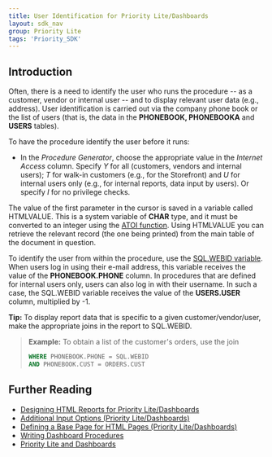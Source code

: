 ```yaml
---
title: User Identification for Priority Lite/Dashboards
layout: sdk_nav
group: Priority Lite
tags: 'Priority_SDK'
---
```


## Introduction

Often, there is a need to identify the user who runs the procedure -- as
a customer, vendor or internal user -- and to display relevant user data
(e.g., address). User identification is carried out via the company
phone book or the list of users (that is, the data in the **PHONEBOOK,
PHONEBOOKA** and **USERS** tables).

To have the procedure identify the user before it runs:

-   In the *Procedure Generator*, choose the appropriate value in the
    *Internet Access* column. Specify *Y* for all (customers, vendors
    and internal users); *T* for walk-in customers (e.g., for the
    Storefront) and *U* for internal users only (e.g., for internal
    reports, data input by users). Or specify *I* for no privilege
    checks.

The value of the first parameter in the cursor is saved in a variable
called HTMLVALUE. This is a system variable of **CHAR** type, and it
must be converted to an integer using the [ATOI function](Scalar-Expressions#Strings ). Using
HTMLVALUE you can retrieve the relevant record (the one being printed)
from the main table of the document in question.

To identify the user from within the procedure, use the [SQL.WEBID variable](SQL-Functions-Variables#SystemFunctions ). When
users log in using their e-mail address, this variable receives the
value of the **PHONEBOOK.PHONE** column. In procedures that are defined
for internal users only, users can also log in with their username. In
such a case, the SQL.WEBID variable receives the value of the
**USERS.USER** column, multiplied by -1.

**Tip:** To display report data that is specific to a given
customer/vendor/user, make the appropriate joins in the report to
SQL.WEBID.

> **Example:** To obtain a list of the customer's orders, use the join
>
> ```sql
> WHERE PHONEBOOK.PHONE = SQL.WEBID
> AND PHONEBOOK.CUST = ORDERS.CUST 
> ```


## Further Reading 

-   [Designing HTML Reports for Priority Lite/Dashboards](Lite-Dashboards-Reports)
-   [Additional Input Options (Priority Lite/Dashboards)](Additional-Input-PriorityLite-Dashboards)
-   [Defining a Base Page for HTML Pages (Priority Lite/Dashboards)](Base-Page-HTML)
-   [Writing Dashboard Procedures](Dashboard-Procedures )
-   [Priority Lite and Dashboards](Lite-Dashboards)
